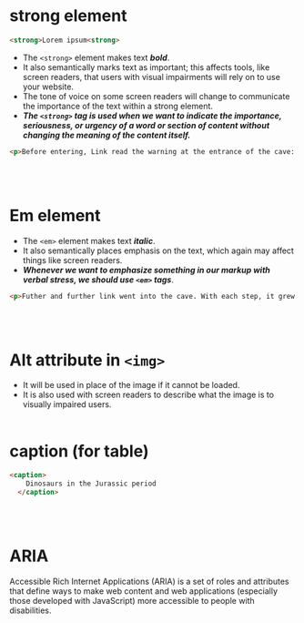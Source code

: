 # strong element
```html
<strong>Lorem ipsum<strong>
```
* The `<strong>` element makes text ***bold***.
* It also semantically marks text as important; this affects tools, like screen readers, that users with visual impairments will rely on to use your website.
* The tone of voice on some screen readers will change to communicate the importance of the text within a strong element.
* ***The `<strong>` tag is used when we want to indicate the importance, seriousness, or urgency of a word or section of content without changing the meaning of the content itself.***
```html
<p>Before entering, Link read the warning at the entrance of the cave: <strong>Caution! Fire breathing dragon ahead.</strong></p>
```
<br><br>

# Em element
* The `<em>` element makes text ***italic***.
* It also semantically places emphasis on the text, which again may affect things like screen readers.
* ***Whenever we want to emphasize something in our markup with verbal stress, we should use `<em>` tags***.
```html
<p>Futher and further link went into the cave. With each step, it grew darker. This was a <em>very</em> deep cave indeed.</p>
```
<br><br>

# Alt attribute in `<img>`
* It will be used in place of the image if it cannot be loaded.
* It is also used with screen readers to describe what the image is to visually impaired users.
<br><br>

# caption (for table)
```html
<caption>
    Dinosaurs in the Jurassic period
  </caption>
```
<br/><br/>

# ARIA
Accessible Rich Internet Applications (ARIA) is a set of roles and attributes that define ways to make web content and web applications (especially those developed with JavaScript) more accessible to people with disabilities.



